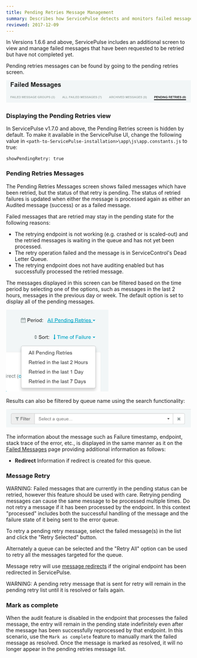 ```yaml
---
title: Pending Retries Message Management
summary: Describes how ServicePulse detects and monitors failed messages in the pending state, and allows retrying, or archiving them.
reviewed: 2017-12-09
---
```


In Versions 1.6.6 and above, ServicePulse includes an additional screen to view and manage failed messages that have been requested to be retried but have not completed yet.

Pending retries messages can be found by going to the pending retries screen.

![Pending Retries Tab](images/pending-retries.png 'width=500')


### Displaying the Pending Retries view

In ServicePulse v1.7.0 and above, the Pending Retries screen is hidden by default. To make it available in the ServicePulse UI, change the following value in `<path-to-ServicePulse-installation>\app\js\app.constants.js` to true:

```
showPendingRetry: true
```


### Pending Retries Messages

The Pending Retries Messages screen shows failed messages which have been retried, but the status of that retry is pending. The status of retried failures is updated when either the message is processed again as either an Audited message (success) or as a failed message.

Failed messages that are retried may stay in the pending state for the following reasons:

 * The retrying endpoint is not working (e.g. crashed or is scaled-out) and the retried messages is waiting in the queue and has not yet been processed.
 * The retry operation failed and the message is in ServiceControl's Dead Letter Queue.
 * The retrying endpoint does not have auditing enabled but has successfully processed the retried message.

The messages displayed in this screen can be filtered based on the time period by selecting one of the options, such as messages in the last 2 hours, messages in the previous day or week. The default option is set to display all of the pending messages.

![Period Filter](images/pending-retries-period-selection.png 'width=500')

Results can also be filtered by queue name using the search functionality:

![Queue Filter](images/pending-retries-filter-queues.png 'width=500')

The information about the message such as Failure timestamp, endpoint, stack trace of the error, etc.,  is displayed in the same manner as it on the [Failed Messages](intro-failed-messages.md) page providing additional information as follows:
 
 * **Redirect** Information if redirect is created for this queue.


### Message Retry

WARNING: Failed messages that are currently in the pending status can be retried, however this feature should be used with care. Retrying pending messages can cause the same message to be processed multiple times. Do not retry a message if it has been processed by the endpoint. In this context "processed" includes both the successful handling of the message and the failure state of it being sent to the error queue.

To retry a pending retry message, select the failed message(s) in the list and click the "Retry Selected" button.

Alternately a queue can be selected and the "Retry All" option can be used to retry all the messages targeted for the queue.

Message retry will use [message redirects](redirect.md) if the original endpoint has been redirected in ServicePulse.

WARNING: A pending retry message that is sent for retry will remain in the pending retry list until it is resolved or fails again.


### Mark as complete

When the audit feature is disabled in the endpoint that processes the failed message, the entry will remain in the pending state indefinitely even after the message has been successfully reprocessed by that endpoint. In this scenario, use the `Mark as complete` feature to manually mark the failed message as resolved. Once the message is marked as resolved, it will no longer appear in the pending retries message list.
